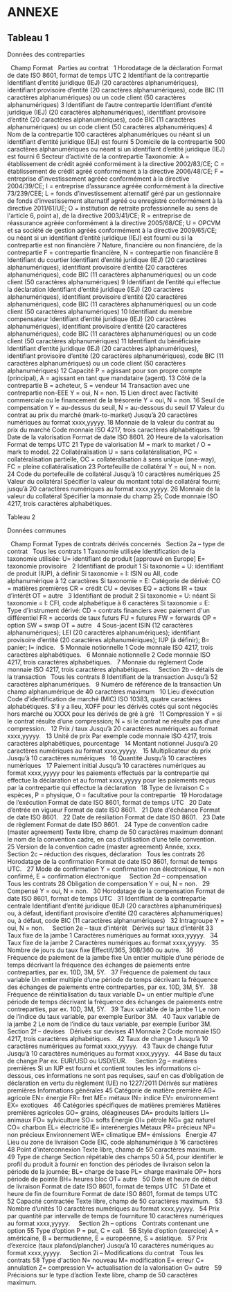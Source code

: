 # ANNEXE

## Tableau 1

Données des contreparties

  Champ Format   Parties au contrat   1 Horodatage de la déclaration Format de date ISO 8601, format de temps UTC 2 Identifiant de la contrepartie Identifiant d’entité juridique (IEJ) (20 caractères alphanumériques), identifiant provisoire d’entité (20 caractères alphanumériques), code BIC (11 caractères alphanumériques) ou un code client (50 caractères alphanumériques) 3 Identifiant de l’autre contrepartie Identifiant d’entité juridique (IEJ) (20 caractères alphanumériques), identifiant provisoire d’entité (20 caractères alphanumériques), code BIC (11 caractères alphanumériques) ou un code client (50 caractères alphanumériques) 4 Nom de la contrepartie 100 caractères alphanumériques ou néant si un identifiant d’entité juridique (IEJ) est fourni 5 Domicile de la contrepartie 500 caractères alphanumériques ou néant si un identifiant d’entité juridique (IEJ) est fourni 6 Secteur d’activité de la contrepartie Taxonomie: A = établissement de crédit agréé conformément à la directive 2002/83/CE; C = établissement de crédit agréé conformément à la directive 2006/48/CE; F = entreprise d’investissement agréée conformément à la directive 2004/39/CE; I = entreprise d’assurance agréée conformément à la directive 73/239/CEE; L = fonds d’investissement alternatif géré par un gestionnaire de fonds d’investissement alternatif agréé ou enregistré conformément à la directive 2011/61/UE; O = institution de retraite professionnelle au sens de l'article 6, point a), de la directive 2003/41/CE; R = entreprise de réassurance agréée conformément à la directive 2005/68/CE; U = OPCVM et sa société de gestion agréés conformément à la directive 2009/65/CE; ou néant si un identifiant d’entité juridique (IEJ) est fourni ou si la contrepartie est non financière 7 Nature, financière ou non financière, de la contrepartie F = contrepartie financière, N = contrepartie non financière 8 Identifiant du courtier Identifiant d’entité juridique (IEJ) (20 caractères alphanumériques), identifiant provisoire d’entité (20 caractères alphanumériques), code BIC (11 caractères alphanumériques) ou un code client (50 caractères alphanumériques) 9 Identifiant de l’entité qui effectue la déclaration Identifiant d’entité juridique (IEJ) (20 caractères alphanumériques), identifiant provisoire d’entité (20 caractères alphanumériques), code BIC (11 caractères alphanumériques) ou un code client (50 caractères alphanumériques) 10 Identifiant du membre compensateur Identifiant d’entité juridique (IEJ) (20 caractères alphanumériques), identifiant provisoire d’entité (20 caractères alphanumériques), code BIC (11 caractères alphanumériques) ou un code client (50 caractères alphanumériques) 11 Identifiant du bénéficiaire Identifiant d’entité juridique (IEJ) (20 caractères alphanumériques), identifiant provisoire d’entité (20 caractères alphanumériques), code BIC (11 caractères alphanumériques) ou un code client (50 caractères alphanumériques) 12 Capacité P = agissant pour son propre compte (principal), A = agissant en tant que mandataire (agent). 13 Côté de la contrepartie B = acheteur, S = vendeur 14 Transaction avec une contrepartie non-EEE Y = oui, N = non. 15 Lien direct avec l’activité commerciale ou le financement de la trésorerie Y = oui, N = non. 16 Seuil de compensation Y = au-dessus du seuil, N = au-dessous du seuil 17 Valeur du contrat au prix du marché (mark-to-market) Jusqu’à 20 caractères numériques au format xxxx,yyyyy. 18 Monnaie de la valeur du contrat au prix du marché Code monnaie ISO 4217, trois caractères alphabétiques. 19 Date de la valorisation Format de date ISO 8601. 20 Heure de la valorisation Format de temps UTC 21 Type de valorisation M = mark to market / O = mark to model. 22 Collatéralisation U = sans collatéralisation, PC = collatéralisation partielle, OC = collatéralisation à sens unique (one-way), FC = pleine collatéralisation 23 Portefeuille de collatéral Y = oui, N = non. 24 Code du portefeuille de collatéral Jusqu’à 10 caractères numériques 25 Valeur du collatéral Spécifier la valeur du montant total de collatéral fourni; jusqu’à 20 caractères numériques au format xxxx,yyyyy. 26 Monnaie de la valeur du collatéral Spécifier la monnaie du champ 25; Code monnaie ISO 4217, trois caractères alphabétiques.



Tableau 2

Données communes

  Champ Format Types de contrats dérivés concernés   Section 2a – type de contrat   Tous les contrats 1 Taxonomie utilisée Identification de la taxonomie utilisée: U= identifiant de produit [approuvé en Europe] E= taxonomie provisoire   2 Identifiant de produit 1 Si taxonomie = U: identifiant de produit (IUP), à définir Si taxonomie = I: ISIN ou AII, code alphanumérique à 12 caractères Si taxonomie = E: Catégorie de dérivé: CO = matières premières CR = crédit CU = devises EQ = actions IR = taux d’intérêt OT = autre   3 Identifiant de produit 2 Si taxonomie = U: néant Si taxonomie = I: CFI, code alphabétique à 6 caractères Si taxonomie = E: Type d'instrument dérivé: CD = contrats financiers avec paiement d'un différentiel FR = accords de taux futurs FU = futures FW = forwards OP = option SW = swap OT = autre   4 Sous-jacent ISIN (12 caractères alphanumériques); LEI (20 caractères alphanumériques); identifiant provisoire d’entité (20 caractères alphanumériques); IUP (à définir); B= panier; I= indice.   5 Monnaie notionnelle 1 Code monnaie ISO 4217, trois caractères alphabétiques.   6 Monnaie notionnelle 2 Code monnaie ISO 4217, trois caractères alphabétiques.   7 Monnaie du règlement Code monnaie ISO 4217, trois caractères alphabétiques.     Section 2b – détails de la transaction   Tous les contrats 8 Identifiant de la transaction Jusqu’à 52 caractères alphanumériques.   9 Numéro de référence de la transaction Un champ alphanumérique de 40 caractères maximum   10 Lieu d’exécution Code d’identification de marché (MIC) ISO 10383, quatre caractères alphabétiques. S’il y a lieu, XOFF pour les dérivés cotés qui sont négociés hors marché ou XXXX pour les dérivés de gré à gré   11 Compression Y = si le contrat résulte d’une compression; N = si le contrat ne résulte pas d’une compression.   12 Prix / taux Jusqu’à 20 caractères numériques au format xxxx,yyyyy.   13 Unité de prix Par exemple code monnaie ISO 4217, trois caractères alphabétiques, pourcentage   14 Montant notionnel Jusqu’à 20 caractères numériques au format xxxx,yyyyy.   15 Multiplicateur du prix Jusqu’à 10 caractères numériques   16 Quantité Jusqu’à 10 caractères numériques   17 Paiement initial Jusqu’à 10 caractères numériques au format xxxx,yyyyy pour les paiements effectués par la contrepartie qui effectue la déclaration et au format xxxx,yyyyy pour les paiements reçus par la contrepartie qui effectue la déclaration   18 Type de livraison C = espèces, P = physique, O = facultative pour la contrepartie   19 Horodatage de l’exécution Format de date ISO 8601, format de temps UTC   20 Date d’entrée en vigueur Format de date ISO 8601.   21 Date d'échéance Format de date ISO 8601.   22 Date de résiliation Format de date ISO 8601.   23 Date de règlement Format de date ISO 8601.   24 Type de convention cadre (master agreement) Texte libre, champ de 50 caractères maximum donnant le nom de la convention cadre, en cas d’utilisation d’une telle convention.   25 Version de la convention cadre (master agreement) Année, xxxx.     Section 2c – réduction des risques, déclaration   Tous les contrats 26 Horodatage de la confirmation Format de date ISO 8601, format de temps UTC.   27 Mode de confirmation Y = confirmation non électronique, N = non confirmé, E = confirmation électronique     Section 2d – compensation   Tous les contrats 28 Obligation de compensation Y = oui, N = non.   29 Compensé Y = oui, N = non.   30 Horodatage de la compensation Format de date ISO 8601, format de temps UTC   31 Identifiant de la contrepartie centrale Identifiant d’entité juridique (IEJ) (20 caractères alphanumériques) ou, à défaut, identifiant provisoire d’entité (20 caractères alphanumériques) ou, à défaut, code BIC (11 caractères alphanumériques)   32 Intragroupe Y = oui, N = non.     Section 2e – taux d'intérêt   Dérivés sur taux d’intérêt 33 Taux fixe de la jambe 1 Caractères numériques au format xxxx,yyyyy.   34 Taux fixe de la jambe 2 Caractères numériques au format xxxx,yyyyy.   35 Nombre de jours du taux fixe Effectif/365, 30B/360 ou autre.   36 Fréquence de paiement de la jambe fixe Un entier multiple d’une période de temps décrivant la fréquence des échanges de paiements entre contreparties, par ex. 10D, 3M, 5Y.   37 Fréquence de paiement du taux variable Un entier multiple d’une période de temps décrivant la fréquence des échanges de paiements entre contreparties, par ex. 10D, 3M, 5Y.   38 Fréquence de réinitialisation du taux variable D= un entier multiple d’une période de temps décrivant la fréquence des échanges de paiements entre contreparties, par ex. 10D, 3M, 5Y.   39 Taux variable de la jambe 1 Le nom de l’indice du taux variable, par exemple Euribor 3M.   40 Taux variable de la jambe 2 Le nom de l’indice du taux variable, par exemple Euribor 3M.     Section 2f – devises   Dérivés sur devises 41 Monnaie 2 Code monnaie ISO 4217, trois caractères alphabétiques.   42 Taux de change 1 Jusqu’à 10 caractères numériques au format xxxx,yyyyy.   43 Taux de change futur Jusqu’à 10 caractères numériques au format xxxx,yyyyy.   44 Base du taux de change Par ex. EUR/USD ou USD/EUR.     Section 2g – matières premières Si un IUP est fourni et contient toutes les informations ci-dessous, ces informations ne sont pas requises, sauf en cas d’obligation de déclaration en vertu du règlement (UE) no 1227/2011 Dérivés sur matières premières Informations générales 45 Catégorie de matière première AG= agricole EN= énergie FR= fret ME= métaux IN= indice EV= environnement EX= exotiques   46 Catégories spécifiques de matières premières Matières premières agricoles GO= grains, oléagineuses DA= produits laitiers LI= animaux FO= sylviculture SO= softs Énergie OI= pétrole NG= gaz naturel CO= charbon EL= électricité IE= interénergies Métaux PR= précieux NP= non précieux Environnement WE= climatique EM= émissions   Énergie 47 Lieu ou zone de livraison Code EIC, code alphanumérique à 16 caractères   48 Point d’interconnexion Texte libre, champ de 50 caractères maximum.   49 Type de charge Section répétable des champs 50 à 54, pour identifier le profil du produit à fournir en fonction des périodes de livraison selon la période de la journée; BL= charge de base PL= charge maximale OP= hors période de pointe BH= heures bloc OT= autre   50 Date et heure de début de livraison Format de date ISO 8601, format de temps UTC   51 Date et heure de fin de fourniture Format de date ISO 8601, format de temps UTC   52 Capacité contractée Texte libre, champ de 50 caractères maximum.   53 Nombre d’unités 10 caractères numériques au format xxxx,yyyyy.   54 Prix par quantité par intervalle de temps de fourniture 10 caractères numériques au format xxxx,yyyyy.     Section 2h – options   Contrats contenant une option 55 Type d’option P = put, C = call.   56 Style d’option (exercice) A = américaine, B = bermudienne, E = européenne, S = asiatique.   57 Prix d’exercice (taux plafond/plancher) Jusqu’à 10 caractères numériques au format xxxx,yyyyy.     Section 2i – Modifications du contrat   Tous les contrats 58 Type d'action N= nouveau M= modification E= erreur C= annulation Z= compression V= actualisation de la valorisation O= autre   59 Précisions sur le type d’action Texte libre, champ de 50 caractères maximum.  

